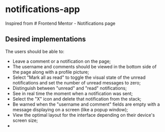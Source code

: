 # notifications-app
Inspired from # Frontend Mentor - Notifications page

## Desired implementations

 The users should be able to: 

 - Leave a comment or a notification on the page;
 - The username and comments should be viewed in the bottom side of the page along with a profile picture;
 - Select "Mark all as read" to toggle the visual state of the unread notifications and set the number of unread messages to zero;
 - Distinguish between "unread" and "read" notifications;
 - See in real time the moment when a notification was sent;
 - Select the "X" icon and delete that notification from the stack;
 - Be warned when the "username and comment" fields are empty with a message displaying on a screen (like a popup window);
 - View the optimal layout for the interface depending on their device's screen size;
 - 



